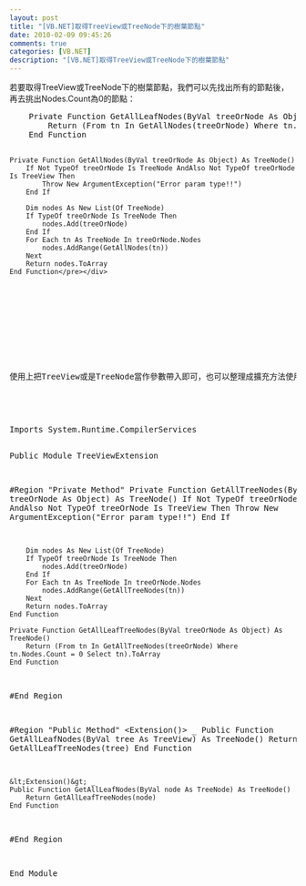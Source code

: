 ```yaml
---
layout: post
title: "[VB.NET]取得TreeView或TreeNode下的樹葉節點"
date: 2010-02-09 09:45:26
comments: true
categories: [VB.NET]
description: "[VB.NET]取得TreeView或TreeNode下的樹葉節點"
---
```

<p>若要取得TreeView或TreeNode下的樹葉節點，我們可以先找出所有的節點後，再去挑出Nodes.Count為0的節點：    <br /></p>  <div style="padding-bottom: 0px; margin: 0px; padding-left: 0px; padding-right: 0px; display: inline; float: none; padding-top: 0px" id="scid:812469c5-0cb0-4c63-8c15-c81123a09de7:b04109fd-b70b-4db8-9f84-99eed0f5572e" class="wlWriterEditableSmartContent"><pre name="code" class="vb:nocontrols">    Private Function GetAllLeafNodes(ByVal treeOrNode As Object) As TreeNode()
        Return (From tn In GetAllNodes(treeOrNode) Where tn.Nodes.Count = 0 Select tn).ToArray
    End Function

    Private Function GetAllNodes(ByVal treeOrNode As Object) As TreeNode()
        If Not TypeOf treeOrNode Is TreeNode AndAlso Not TypeOf treeOrNode Is TreeView Then
            Throw New ArgumentException("Error param type!!")
        End If

        Dim nodes As New List(Of TreeNode)
        If TypeOf treeOrNode Is TreeNode Then
            nodes.Add(treeOrNode)
        End If
        For Each tn As TreeNode In treeOrNode.Nodes
            nodes.AddRange(GetAllNodes(tn))
        Next
        Return nodes.ToArray
    End Function</pre></div>

<p />

<p> </p>

<p>使用上把TreeView或是TreeNode當作參數帶入即可，也可以整理成擴充方法使用： 
  <br /></p>

<div style="padding-bottom: 0px; margin: 0px; padding-left: 0px; padding-right: 0px; display: inline; float: none; padding-top: 0px" id="scid:812469c5-0cb0-4c63-8c15-c81123a09de7:24118259-ad4e-4024-b2ed-4ca3c894430c" class="wlWriterEditableSmartContent"><pre name="code" class="vb:nocontrols">Imports System.Runtime.CompilerServices

Public Module TreeViewExtension

#Region "Private Method"
    Private Function GetAllTreeNodes(ByVal treeOrNode As Object) As TreeNode()
        If Not TypeOf treeOrNode Is TreeNode AndAlso Not TypeOf treeOrNode Is TreeView Then
            Throw New ArgumentException("Error param type!!")
        End If

        Dim nodes As New List(Of TreeNode)
        If TypeOf treeOrNode Is TreeNode Then
            nodes.Add(treeOrNode)
        End If
        For Each tn As TreeNode In treeOrNode.Nodes
            nodes.AddRange(GetAllTreeNodes(tn))
        Next
        Return nodes.ToArray
    End Function

    Private Function GetAllLeafTreeNodes(ByVal treeOrNode As Object) As TreeNode()
        Return (From tn In GetAllTreeNodes(treeOrNode) Where tn.Nodes.Count = 0 Select tn).ToArray
    End Function
#End Region


#Region "Public Method"
    &lt;Extension()&gt; _
    Public Function GetAllLeafNodes(ByVal tree As TreeView) As TreeNode()
        Return GetAllLeafTreeNodes(tree)
    End Function

    &lt;Extension()&gt; _
    Public Function GetAllLeafNodes(ByVal node As TreeNode) As TreeNode()
        Return GetAllLeafTreeNodes(node)
    End Function 
#End Region

End Module</pre></div>